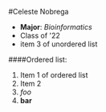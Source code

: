 #Celeste Nobrega
* **Major**: *Bioinformatics*
* Class of '22
* item 3 of unordered list

####Ordered list:
1. Item 1 of ordered list
2. Item 2
3. *foo* 
4. **bar**



